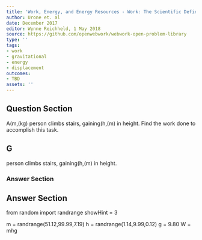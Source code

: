 ```yaml
---
title: 'Work, Energy, and Energy Resources - Work: The Scientific Definition'
author: Urone et. al
date: December 2017
editor: Wynne Reichheld, 1 May 2018
source: https://github.com/openwebwork/webwork-open-problem-library
type: ''
tags:
- work
- gravitational
- energy
- displacement
outcomes:
- TBD
assets: ''
---
```


## Question Section 

A(m,(kg) person climbs stairs, gaining(h,(m) in height. 
Find the work done to accomplish this task.
## G
person climbs stairs, gaining(h,(m) in height. 
### Answer Section


## Answer Section

from random import randrange
showHint = 3

m = randrange(51.12,99.99,7.19)
h = randrange(1.14,9.99,0.12)
g = 9.80
W = m*h*g